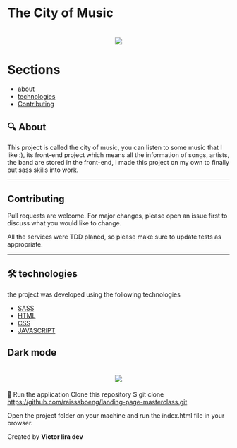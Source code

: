 # The City of Music

<h1 align="center" >
    <img src="https://ik.imagekit.io/Victorliradev/Animated_GIF-downsized_large_dnaVBerq6.gif">
</h1>

# Sections

- [about](#-About)
- [technologies](#-technologies)
- [Contributing](#-Contributing)


## :mag:  About
This project is called the city of music, you can listen to some music that I like :), 
its front-end project which means all the information of songs, artists, the band are stored in the front-end, I made this project on my own to finally put sass skills into work.

---

## Contributing

Pull requests are welcome. For major changes, please open an issue first to discuss what you would like to change.

All the services were TDD planed, so please make sure to update tests as appropriate.

---

## 🛠 technologies
the project was developed using the following technologies 

- [SASS](https://sass-lang.com/)
- [HTML](https://developer.mozilla.org/en-US/docs/Web/HTML)
- [CSS](https://developer.mozilla.org/en-US/docs/Web/CSS)
- [JAVASCRIPT](https://www.javascript.com/)

## Dark mode

<h1 align="center" >
    <img src="https://ik.imagekit.io/Victorliradev/Animated_GIF-downsized_large__1__PxY1HsFt8.gif">
</h1>

:key: Run the application
Clone this repository $ git clone https://github.com/raissaboeng/landing-page-masterclass.git

Open the project folder on your machine and run the index.html file in your browser.

Created by **Victor lira dev**
